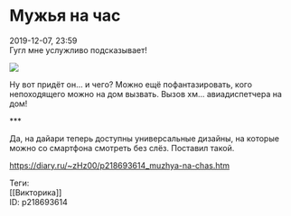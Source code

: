 Мужья на час
=============

   
 2019-12-07, 23:59   
  Гугл мне услужливо подсказывает!   
   
  ![](https://i.imgur.com/EkudccY.png)    
   
 Ну вот придёт он... и чего? Можно ещё пофантазировать, кого непоходящего можно на дом вызвать. Вызов хм... авиадиспетчера на дом!   
   
 \*\*\*   
   
 Да, на дайари теперь доступны универсальные дизайны, на которые можно со смартфона смотреть без слёз. Поставил такой.   
    
 <https://diary.ru/~zHz00/p218693614_muzhya-na-chas.htm>   
   
 Теги:   
 [[Викторика]]   
 ID: p218693614